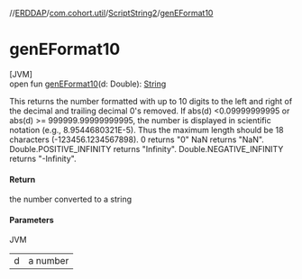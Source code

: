 //[ERDDAP](../../../index.md)/[com.cohort.util](../index.md)/[ScriptString2](index.md)/[genEFormat10](gen-e-format10.md)

# genEFormat10

[JVM]\
open fun [genEFormat10](gen-e-format10.md)(d: Double): [String](https://docs.oracle.com/en/java/javase/17/docs/api/java.base/java/lang/String.html)

This returns the number formatted with up to 10 digits to the left and right of the decimal and trailing decimal 0's removed. If abs(d) &lt;0.09999999995 or abs(d) &gt;= 999999.99999999995, the number is displayed in scientific notation (e.g., 8.9544680321E-5). Thus the maximum length should be 18 characters (-123456.1234567898). 0 returns &quot;0&quot; NaN returns &quot;NaN&quot;. Double.POSITIVE_INFINITY returns &quot;Infinity&quot;. Double.NEGATIVE_INFINITY returns &quot;-Infinity&quot;.

#### Return

the number converted to a string

#### Parameters

JVM

| | |
|---|---|
| d | a number |